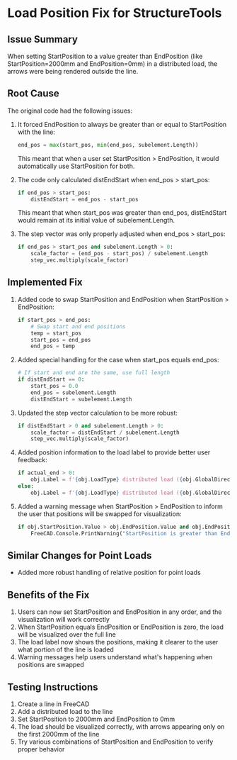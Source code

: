 # Load Position Fix for StructureTools

## Issue Summary
When setting StartPosition to a value greater than EndPosition (like StartPosition=2000mm and EndPosition=0mm) in a distributed load, the arrows were being rendered outside the line.

## Root Cause
The original code had the following issues:
1. It forced EndPosition to always be greater than or equal to StartPosition with the line:
   ```python
   end_pos = max(start_pos, min(end_pos, subelement.Length))
   ```
   This meant that when a user set StartPosition > EndPosition, it would automatically use StartPosition for both.

2. The code only calculated distEndStart when end_pos > start_pos:
   ```python
   if end_pos > start_pos:
       distEndStart = end_pos - start_pos
   ```
   This meant that when start_pos was greater than end_pos, distEndStart would remain at its initial value of subelement.Length.

3. The step vector was only properly adjusted when end_pos > start_pos:
   ```python
   if end_pos > start_pos and subelement.Length > 0:
       scale_factor = (end_pos - start_pos) / subelement.Length
       step_vec.multiply(scale_factor)
   ```

## Implemented Fix
1. Added code to swap StartPosition and EndPosition when StartPosition > EndPosition:
   ```python
   if start_pos > end_pos:
       # Swap start and end positions
       temp = start_pos
       start_pos = end_pos
       end_pos = temp
   ```

2. Added special handling for the case when start_pos equals end_pos:
   ```python
   # If start and end are the same, use full length
   if distEndStart == 0:
       start_pos = 0.0
       end_pos = subelement.Length
       distEndStart = subelement.Length
   ```

3. Updated the step vector calculation to be more robust:
   ```python
   if distEndStart > 0 and subelement.Length > 0:
       scale_factor = distEndStart / subelement.Length
       step_vec.multiply(scale_factor)
   ```

4. Added position information to the load label to provide better user feedback:
   ```python
   if actual_end > 0:
       obj.Label = f'{obj.LoadType} distributed load ({obj.GlobalDirection}) [{actual_start}-{actual_end}]'
   else:
       obj.Label = f'{obj.LoadType} distributed load ({obj.GlobalDirection}) [{actual_start}]'
   ```

5. Added a warning message when StartPosition > EndPosition to inform the user that positions will be swapped for visualization:
   ```python
   if obj.StartPosition.Value > obj.EndPosition.Value and obj.EndPosition.Value > 0:
       FreeCAD.Console.PrintWarning("StartPosition is greater than EndPosition. The visualization will swap them.\n")
   ```

## Similar Changes for Point Loads
- Added more robust handling of relative position for point loads

## Benefits of the Fix
1. Users can now set StartPosition and EndPosition in any order, and the visualization will work correctly
2. When StartPosition equals EndPosition or EndPosition is zero, the load will be visualized over the full line
3. The load label now shows the positions, making it clearer to the user what portion of the line is loaded
4. Warning messages help users understand what's happening when positions are swapped

## Testing Instructions
1. Create a line in FreeCAD
2. Add a distributed load to the line
3. Set StartPosition to 2000mm and EndPosition to 0mm
4. The load should be visualized correctly, with arrows appearing only on the first 2000mm of the line
5. Try various combinations of StartPosition and EndPosition to verify proper behavior